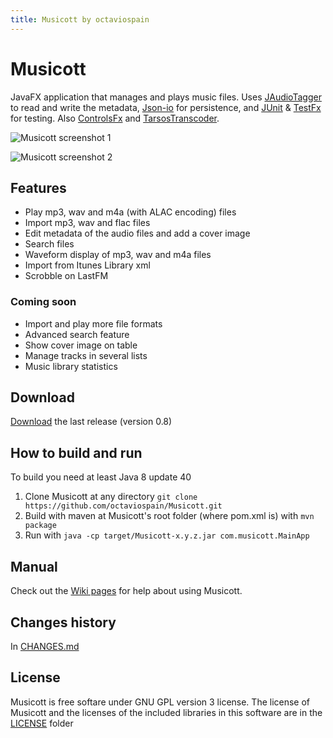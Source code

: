 ```yaml
---
title: Musicott by octaviospain
---
```

# Musicott
JavaFX application that manages and plays music files. Uses [JAudioTagger](https://bitbucket.org/ijabz/jaudiotagger "jAudioTagger") to read and write the metadata, [Json-io](https://github.com/jdereg/json-io "Json-io") for persistence, and [JUnit](https://github.com/junit-team/junit "JUnit") & [TestFx](https://github.com/TestFX/TestFX "TestFx") for testing. Also [ControlsFx](https://bitbucket.org/controlsfx/controlsfx/ "ControlsFx") and [TarsosTranscoder](https://github.com/JorenSix/TarsosTranscoder "TarsosTranscoder").

![Musicott screenshot 1](https://dl.dropboxusercontent.com/u/3596661/main.png)

![Musicott screenshot 2](https://dl.dropboxusercontent.com/u/3596661/main2.png)

## Features
* Play mp3, wav and m4a (with ALAC encoding) files
* Import mp3, wav and flac files
* Edit metadata of the audio files and add a cover image
* Search files
* Waveform display of mp3, wav and m4a files
* Import from Itunes Library xml
* Scrobble on LastFM

### Coming soon
* Import and play more file formats
* Advanced search feature
* Show cover image on table
* Manage tracks in several lists
* Music library statistics

## Download
[Download](https://github.com/octaviospain/Musicott/releases "Download") the last release (version 0.8)

## How to build and run
To build you need at least Java 8 update 40

 1. Clone Musicott at any directory `git clone https://github.com/octaviospain/Musicott.git`
 2. Build with maven at Musicott's root folder (where pom.xml is) with `mvn package`
 3. Run with `java -cp target/Musicott-x.y.z.jar com.musicott.MainApp`

## Manual
Check out the [Wiki pages](https://github.com/octaviospain/Musicott/wiki "Wiki") for help about using Musicott.

## Changes history
In [CHANGES.md](https://github.com/octaviospain/Musicott/tree/master/CHANGES.md "Changes")

## License
Musicott is free softare under GNU GPL version 3 license. The license of Musicott and the licenses of the included libraries in this software are in the [LICENSE](https://github.com/octaviospain/Musicott/tree/master/license "License") folder
